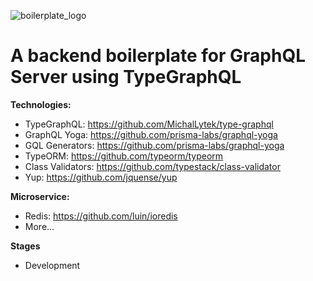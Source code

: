 ![boilerplate_logo](https://user-images.githubusercontent.com/56880684/110272816-a95f9880-7ffd-11eb-88fe-d0c397cbba45.png)

# A backend boilerplate for GraphQL Server using TypeGraphQL

**Technologies:**

- TypeGraphQL: https://github.com/MichalLytek/type-graphql
- GraphQL Yoga: https://github.com/prisma-labs/graphql-yoga
- GQL Generators: https://github.com/prisma-labs/graphql-yoga
- TypeORM: https://github.com/typeorm/typeorm
- Class Validators: https://github.com/typestack/class-validator
- Yup: https://github.com/jquense/yup

**Microservice:**

- Redis: https://github.com/luin/ioredis
- More...

**Stages**

- Development
